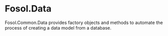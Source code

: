 Fosol.Data
==========

Fosol.Common.Data provides factory objects and methods to automate the process of creating a data model from a database.
